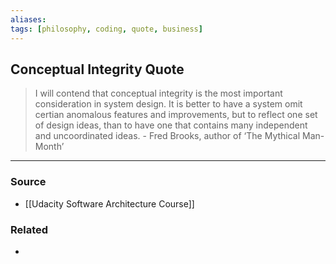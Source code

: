 ```yaml
---
aliases: 
tags: [philosophy, coding, quote, business]
---
```


## Conceptual Integrity Quote

> I will contend that conceptual integrity is the most important consideration in system design. It is better to have a system omit certian anomalous features and improvements, but to reflect one set of design ideas, than to have one that contains many independent and uncoordinated ideas. - Fred Brooks, author of ‘The Mythical Man-Month’

---
### Source
- [[Udacity Software Architecture Course]]

### Related
- 
 